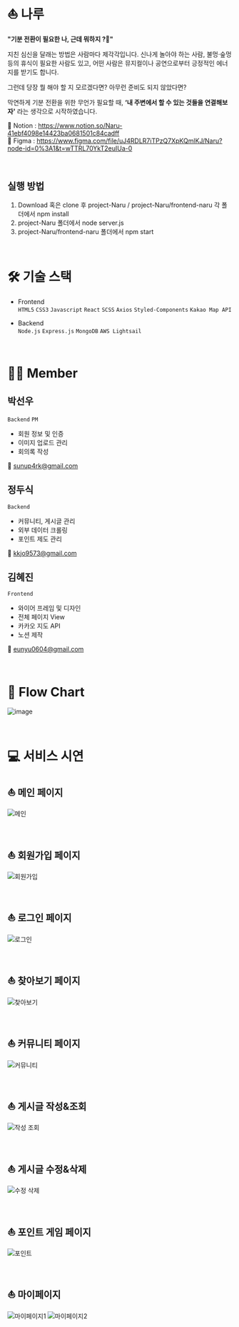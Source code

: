 # ⛵ 나루
**"기분 전환이 필요한 나, 근데 뭐하지 ?🤔"**

지친 심신을 달래는 방법은 사람마다 제각각입니다.
신나게 놀아야 하는 사람, 불멍·숲멍 등의 휴식이 필요한 사람도 있고, 어떤 사람은 뮤지컬이나 공연으로부터 긍정적인 에너지를 받기도 합니다.

그런데 당장 뭘 해야 할 지 모르겠다면? 아무런 준비도 되지 않았다면?

막연하게 기분 전환을 위한 무언가 필요할 때, **‘내 주변에서 할 수 있는 것들을 연결해보자'** 라는 생각으로 시작하였습니다.

📝 Notion : https://www.notion.so/Naru-41ebf4098e14423ba0681501c84cadff <br>
🎨 Figma : https://www.figma.com/file/uJ4RDLR7iTPzQ7XpKQmlKJ/Naru?node-id=0%3A1&t=wTTRL70YkT2euIUa-0

<br>

## 실행 방법
1. Download 혹은 clone 후  project-Naru / project-Naru/frontend-naru 각 폴더에서 npm install
2. project-Naru 폴더에서 node server.js
3. project-Naru/frontend-naru 폴더에서 npm start
<br>

# 🛠️ 기술 스택
- Frontend <br>
`HTML5` `CSS3` `Javascript` `React` `SCSS` `Axios` `Styled-Components` `Kakao Map API`

- Backend <br>
`Node.js` `Express.js` `MongoDB` `AWS Lightsail`

<br>

# 🧑‍💻 Member
## 박선우
`Backend` `PM`
- 회원 정보 및 인증
- 이미지 업로드 관리
- 회의록 작성

📧 sunup4rk@gmail.com

## 정두식
`Backend`
- 커뮤니티, 게시글 관리
- 외부 데이터 크롤링
- 포인트 제도 관리

📧 kkjo9573@gmail.com

## 김혜진
`Frontend`
- 와이어 프레임 및 디자인
- 전체 페이지 View 
- 카카오 지도 API
- 노션 제작

📧 eunyu0604@gmail.com

<br>

# 📜 Flow Chart
![image](https://user-images.githubusercontent.com/97223653/212320961-fb4d9ea0-2a9c-4937-bbd5-3a658f4751d2.png)

<br>

# 💻 서비스 시연
## ⛵ 메인 페이지
![메인](https://user-images.githubusercontent.com/97223653/212354587-c429a146-9578-4f75-bfa2-103b440ee5ad.gif)

<br>

## ⛵ 회원가입 페이지
![회원가입](https://user-images.githubusercontent.com/97223653/212354615-e997fc0e-da87-4ff9-9e25-dda799072a79.gif)

<br>

## ⛵ 로그인 페이지
![로그인](https://user-images.githubusercontent.com/97223653/212354667-e4043bbe-cbac-4f38-993a-b081d60b7118.gif)

<br>

## ⛵ 찾아보기 페이지
![찾아보기](https://user-images.githubusercontent.com/97223653/212354707-0a0a56e4-fb6a-428f-94cc-2afa585f54ff.gif)

<br>

## ⛵ 커뮤니티 페이지
![커뮤니티](https://user-images.githubusercontent.com/97223653/212354740-a69faa69-e8a4-49c9-b9d8-05598da62016.gif)

<br>

## ⛵ 게시글 작성&조회
![작성 조회](https://user-images.githubusercontent.com/97223653/212354776-9d1f1cb8-a6dd-4279-b50a-fe47b85a3346.gif)

<br>

## ⛵ 게시글 수정&삭제
![수정 삭제](https://user-images.githubusercontent.com/97223653/212354760-08ffc5ab-7b23-4266-8704-7e0fbfc840c8.gif)

<br>

## ⛵ 포인트 게임 페이지
![포인트](https://user-images.githubusercontent.com/97223653/212354932-3fa2380d-d420-44d7-acb7-71571a0713a7.gif)

<br>

## ⛵ 마이페이지
![마이페이지1](https://user-images.githubusercontent.com/97223653/212355084-849ca855-b246-4969-b3a4-7c184429aa5c.gif)
![마이페이지2](https://user-images.githubusercontent.com/97223653/212355094-01bdd00f-fae2-4d83-9568-974c361f9452.gif)
